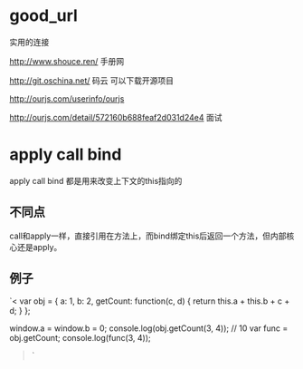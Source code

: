 # good_url

实用的连接 

http://www.shouce.ren/   手册网

http://git.oschina.net/  码云   可以下载开源项目

http://ourjs.com/userinfo/ourjs

http://ourjs.com/detail/572160b688feaf2d031d24e4 面试

# apply call bind
apply call bind 都是用来改变上下文的this指向的 
## 不同点
call和apply一样，直接引用在方法上，而bind绑定this后返回一个方法，但内部核心还是apply。
## 例子
`<
var obj = {
  a: 1,
  b: 2,
  getCount: function(c, d) {
    return this.a + this.b + c + d;
  }
};
 
window.a = window.b = 0;
console.log(obj.getCount(3, 4));  // 10
var func = obj.getCount;
console.log(func(3, 4));
>`





